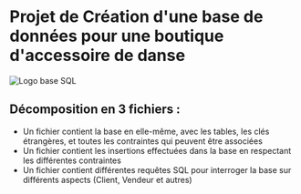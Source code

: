 # Projet de Création d'une base de données pour une boutique d'accessoire de danse 

![Logo base SQL](https://upload.wikimedia.org/wikipedia/commons/8/87/Sql_data_base_with_logo.png)

## Décomposition en 3 fichiers : 
* Un fichier contient la base en elle-même, avec les tables, les clés étrangères, et toutes les contraintes qui peuvent être associées  
* Un fichier contient les insertions effectuées dans la base en respectant les différentes contraintes  
* Un fichier contient différentes requêtes SQL pour interroger la base sur différents aspects (Client, Vendeur et autres)

## 
